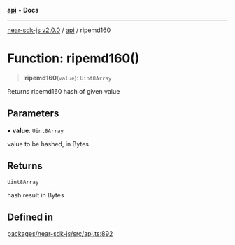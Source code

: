 [**api**](../README.md) • **Docs**

***

[near-sdk-js v2.0.0](../../packages.md) / [api](../README.md) / ripemd160

# Function: ripemd160()

> **ripemd160**(`value`): `Uint8Array`

Returns ripemd160 hash of given value

## Parameters

• **value**: `Uint8Array`

value to be hashed, in Bytes

## Returns

`Uint8Array`

hash result in Bytes

## Defined in

[packages/near-sdk-js/src/api.ts:892](https://github.com/LimeChain/near-sdk-js/blob/5530eb605b430589e35fde22ec4943fa536f58d1/packages/near-sdk-js/src/api.ts#L892)
